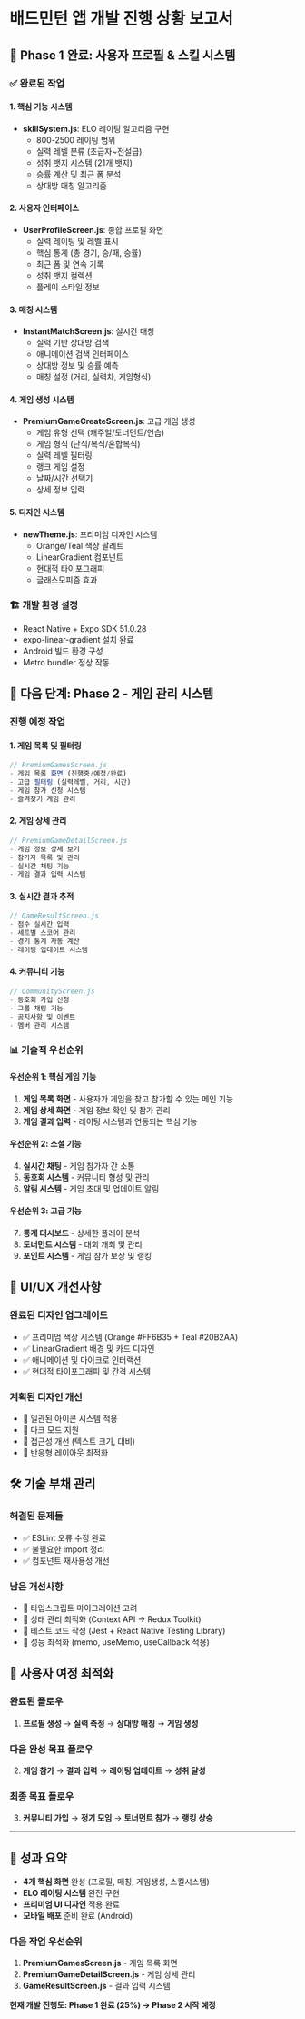 # 배드민턴 앱 개발 진행 상황 보고서

## 🎯 Phase 1 완료: 사용자 프로필 & 스킬 시스템

### ✅ 완료된 작업

#### 1. 핵심 기능 시스템
- **skillSystem.js**: ELO 레이팅 알고리즘 구현
  - 800-2500 레이팅 범위
  - 실력 레벨 분류 (초급자~전설급)
  - 성취 뱃지 시스템 (21개 뱃지)
  - 승률 계산 및 최근 폼 분석
  - 상대방 매칭 알고리즘

#### 2. 사용자 인터페이스
- **UserProfileScreen.js**: 종합 프로필 화면
  - 실력 레이팅 및 레벨 표시
  - 핵심 통계 (총 경기, 승/패, 승률)
  - 최근 폼 및 연속 기록
  - 성취 뱃지 컬렉션
  - 플레이 스타일 정보

#### 3. 매칭 시스템
- **InstantMatchScreen.js**: 실시간 매칭
  - 실력 기반 상대방 검색
  - 애니메이션 검색 인터페이스
  - 상대방 정보 및 승률 예측
  - 매칭 설정 (거리, 실력차, 게임형식)

#### 4. 게임 생성 시스템
- **PremiumGameCreateScreen.js**: 고급 게임 생성
  - 게임 유형 선택 (캐주얼/토너먼트/연습)
  - 게임 형식 (단식/복식/혼합복식)
  - 실력 레벨 필터링
  - 랭크 게임 설정
  - 날짜/시간 선택기
  - 상세 정보 입력

#### 5. 디자인 시스템
- **newTheme.js**: 프리미엄 디자인 시스템
  - Orange/Teal 색상 팔레트
  - LinearGradient 컴포넌트
  - 현대적 타이포그래피
  - 글래스모피즘 효과

### 🏗️ 개발 환경 설정
- React Native + Expo SDK 51.0.28
- expo-linear-gradient 설치 완료
- Android 빌드 환경 구성
- Metro bundler 정상 작동

## 🎯 다음 단계: Phase 2 - 게임 관리 시스템

### 진행 예정 작업

#### 1. 게임 목록 및 필터링
```javascript
// PremiumGamesScreen.js
- 게임 목록 화면 (진행중/예정/완료)
- 고급 필터링 (실력레벨, 거리, 시간)
- 게임 참가 신청 시스템
- 즐겨찾기 게임 관리
```

#### 2. 게임 상세 관리
```javascript
// PremiumGameDetailScreen.js
- 게임 정보 상세 보기
- 참가자 목록 및 관리
- 실시간 채팅 기능
- 게임 결과 입력 시스템
```

#### 3. 실시간 결과 추적
```javascript
// GameResultScreen.js
- 점수 실시간 입력
- 세트별 스코어 관리
- 경기 통계 자동 계산
- 레이팅 업데이트 시스템
```

#### 4. 커뮤니티 기능
```javascript
// CommunityScreen.js
- 동호회 가입 신청
- 그룹 채팅 기능
- 공지사항 및 이벤트
- 멤버 관리 시스템
```

### 📊 기술적 우선순위

#### 우선순위 1: 핵심 게임 기능
1. **게임 목록 화면** - 사용자가 게임을 찾고 참가할 수 있는 메인 기능
2. **게임 상세 화면** - 게임 정보 확인 및 참가 관리
3. **게임 결과 입력** - 레이팅 시스템과 연동되는 핵심 기능

#### 우선순위 2: 소셜 기능
4. **실시간 채팅** - 게임 참가자 간 소통
5. **동호회 시스템** - 커뮤니티 형성 및 관리
6. **알림 시스템** - 게임 초대 및 업데이트 알림

#### 우선순위 3: 고급 기능
7. **통계 대시보드** - 상세한 플레이 분석
8. **토너먼트 시스템** - 대회 개최 및 관리
9. **포인트 시스템** - 게임 참가 보상 및 랭킹

## 🎨 UI/UX 개선사항

### 완료된 디자인 업그레이드
- ✅ 프리미엄 색상 시스템 (Orange #FF6B35 + Teal #20B2AA)
- ✅ LinearGradient 배경 및 카드 디자인
- ✅ 애니메이션 및 마이크로 인터랙션
- ✅ 현대적 타이포그래피 및 간격 시스템

### 계획된 디자인 개선
- 🔄 일관된 아이콘 시스템 적용
- 🔄 다크 모드 지원
- 🔄 접근성 개선 (텍스트 크기, 대비)
- 🔄 반응형 레이아웃 최적화

## 🛠️ 기술 부채 관리

### 해결된 문제들
- ✅ ESLint 오류 수정 완료
- ✅ 불필요한 import 정리
- ✅ 컴포넌트 재사용성 개선

### 남은 개선사항
- 🔄 타입스크립트 마이그레이션 고려
- 🔄 상태 관리 최적화 (Context API → Redux Toolkit)
- 🔄 테스트 코드 작성 (Jest + React Native Testing Library)
- 🔄 성능 최적화 (memo, useMemo, useCallback 적용)

## 📱 사용자 여정 최적화

### 완료된 플로우
1. **프로필 생성** → **실력 측정** → **상대방 매칭** → **게임 생성**

### 다음 완성 목표 플로우
2. **게임 참가** → **결과 입력** → **레이팅 업데이트** → **성취 달성**

### 최종 목표 플로우
3. **커뮤니티 가입** → **정기 모임** → **토너먼트 참가** → **랭킹 상승**

---

## 🎉 성과 요약

- **4개 핵심 화면** 완성 (프로필, 매칭, 게임생성, 스킬시스템)
- **ELO 레이팅 시스템** 완전 구현
- **프리미엄 UI 디자인** 적용 완료
- **모바일 배포** 준비 완료 (Android)

### 다음 작업 우선순위
1. **PremiumGamesScreen.js** - 게임 목록 화면
2. **PremiumGameDetailScreen.js** - 게임 상세 관리
3. **GameResultScreen.js** - 결과 입력 시스템

**현재 개발 진행도: Phase 1 완료 (25%) → Phase 2 시작 예정**
